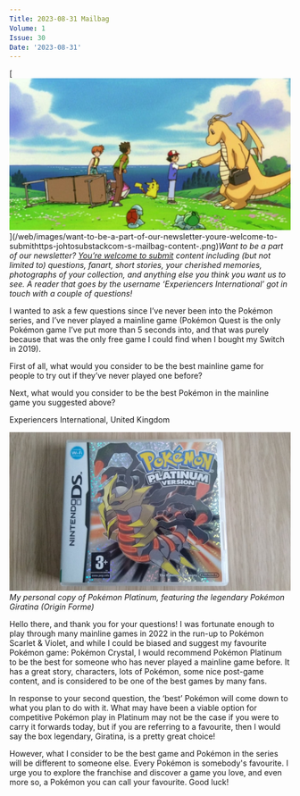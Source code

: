 ```yaml
---
Title: 2023-08-31 Mailbag
Volume: 1
Issue: 30
Date: '2023-08-31'
---
```



[![Want to be a part of our newsletter? [You’re welcome to submit](https://johto.substack.com/s/mailbag) content including (but not limited to) questions, fanart, short stories, your cherished memories, photographs of your collection, and anything else you think you want us to see. A reader that goes by the username ‘Experiencers International’ got in touch with a couple of questions!](/web/images/want-to-be-a-part-of-our-newsletter-youre-welcome-to-submithttps-johtosubstackcom-s-mailbag-content-.png)](/web/images/want-to-be-a-part-of-our-newsletter-youre-welcome-to-submithttps-johtosubstackcom-s-mailbag-content-.png)*Want to be a part of our newsletter? [You’re welcome to submit](https://johto.substack.com/s/mailbag) content including (but not limited to) questions, fanart, short stories, your cherished memories, photographs of your collection, and anything else you think you want us to see. A reader that goes by the username ‘Experiencers International’ got in touch with a couple of questions!*



I wanted to ask a few questions since I’ve never been into the Pokémon series, and I’ve never played a mainline game (Pokémon Quest is the only Pokémon game I’ve put more than 5 seconds into, and that was purely because that was the only free game I could find when I bought my Switch in 2019).

First of all, what would you consider to be the best mainline game for people to try out if they’ve never played one before?

Next, what would you consider to be the best Pokémon in the mainline game you suggested above?

Experiencers International, United Kingdom



[![My personal copy of Pokémon Platinum, featuring the legendary Pokémon Giratina (Origin Forme)](/web/images/my-personal-copy-of-pokemon-platinum-featuring-the-legendary-pokemon-giratina-origin-forme.jpeg)](/web/images/my-personal-copy-of-pokemon-platinum-featuring-the-legendary-pokemon-giratina-origin-forme.jpeg)*My personal copy of Pokémon Platinum, featuring the legendary Pokémon Giratina (Origin Forme)*



Hello there, and thank you for your questions! I was fortunate enough to play through many mainline games in 2022 in the run-up to Pokémon Scarlet & Violet, and while I could be biased and suggest my favourite Pokémon game: Pokémon Crystal, I would recommend Pokémon Platinum to be the best for someone who has never played a mainline game before. It has a great story, characters, lots of Pokémon, some nice post-game content, and is considered to be one of the best games by many fans.  

In response to your second question, the ‘best’ Pokémon will come down to what you plan to do with it. What may have been a viable option for competitive Pokémon play in Platinum may not be the case if you were to carry it forwards today, but if you are referring to a favourite, then I would say the box legendary, Giratina, is a pretty great choice!

However, what I consider to be the best game and Pokémon in the series will be different to someone else. Every Pokémon is somebody's favourite. I urge you to explore the franchise and discover a game you love, and even more so, a Pokémon you can call your favourite. Good luck!